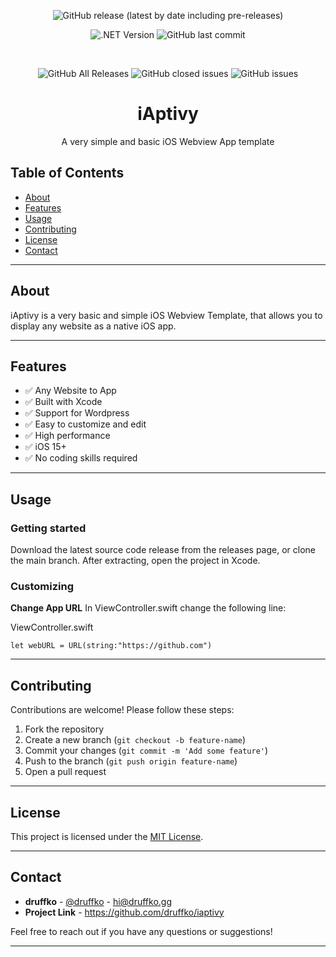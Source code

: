 <div align="center">

![GitHub release (latest by date including pre-releases)](https://img.shields.io/github/v/release/druffko/iaptivy?include_prereleases)

![.NET Version](https://img.shields.io/badge/iOS-15+-brightgreen)
![GitHub last commit](https://img.shields.io/github/last-commit/druffko/iaptivy)

  <br>

  ![GitHub All Releases](https://img.shields.io/github/downloads/druffko/iaptivy/total)
  ![GitHub closed issues](https://img.shields.io/github/issues-closed/druffko/iaptivy)
  ![GitHub issues](https://img.shields.io/github/issues/druffko/iaptivy)
  
  <h1>iAptivy</h1>
  <p>
    A very simple and basic iOS Webview App template
  </p>
</div>

## Table of Contents
- [About](#about)
- [Features](#features)
- [Usage](#usage)
- [Contributing](#contributing)
- [License](#license)
- [Contact](#contact)

---

## About

iAptivy is a very basic and simple iOS Webview Template, that allows you to display any website as a native iOS app.

---

## Features

- ✅ Any Website to App
- ✅ Built with Xcode
- ✅ Support for Wordpress
- ✅ Easy to customize and edit
- ✅ High performance
- ✅ iOS 15+
- ✅ No coding skills required

---

## Usage

### Getting started
Download the latest source code release from the releases page, or clone the main branch. After extracting, open the project in Xcode.

### Customizing
**Change App URL**
In ViewController.swift change the following line:

ViewController.swift
```
let webURL = URL(string:"https://github.com")
```

---

## Contributing

Contributions are welcome! Please follow these steps:

1. Fork the repository
2. Create a new branch (`git checkout -b feature-name`)
3. Commit your changes (`git commit -m 'Add some feature'`)
4. Push to the branch (`git push origin feature-name`)
5. Open a pull request

---

## License

This project is licensed under the [MIT License](LICENSE).

---

## Contact

- **druffko** - [@druffko](https://twitter.com/druffko) - hi@druffko.gg
- **Project Link** - https://github.com/druffko/iaptivy

Feel free to reach out if you have any questions or suggestions!

---